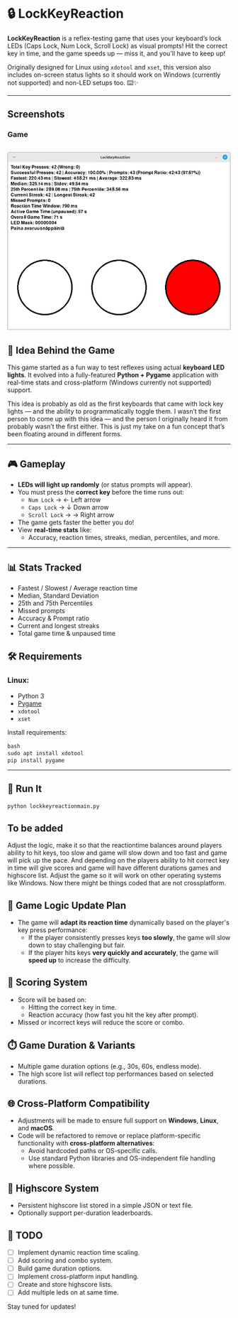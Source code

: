 # 🔒 LockKeyReaction

**LockKeyReaction** is a reflex-testing game that uses your keyboard’s lock LEDs (Caps Lock, Num Lock, Scroll Lock) as visual prompts! Hit the correct key in time, and the game speeds up — miss it, and you'll have to keep up!

Originally designed for Linux using `xdotool` and `xset`, this version also includes on-screen status lights so it should work on Windows (currently not supported) and non-LED setups too. ⌨️✨

---
## Screenshots

### Game
![Game 1](screenshots/game_1.png)
---
## 🧠 Idea Behind the Game

This game started as a fun way to test reflexes using actual **keyboard LED lights**.
It evolved into a fully-featured **Python + Pygame** application with real-time stats and cross-platform (Windows currently not supported) support.

This idea is probably as old as the first keyboards that came with lock key lights — and the ability to programmatically toggle them.
I wasn’t the first person to come up with this idea — and the person I originally heard it from probably wasn’t the first either. This is just my take on a fun concept that’s been floating around in different forms. 

---

## 🎮 Gameplay

- **LEDs will light up randomly** (or status prompts will appear).
- You must press the **correct key** before the time runs out:
  - `Num Lock` → ← Left arrow
  - `Caps Lock` → ↓ Down arrow
  - `Scroll Lock` → → Right arrow
- The game gets faster the better you do!
- View **real-time stats** like:
  - Accuracy, reaction times, streaks, median, percentiles, and more.

---


## 📊 Stats Tracked

- Fastest / Slowest / Average reaction time  
- Median, Standard Deviation  
- 25th and 75th Percentiles  
- Missed prompts  
- Accuracy & Prompt ratio  
- Current and longest streaks  
- Total game time & unpaused time  

## 🛠️ Requirements

### Linux:
- Python 3
- [Pygame](https://www.pygame.org/)
- `xdotool`
- `xset`

Install requirements:
```
bash
sudo apt install xdotool
pip install pygame 
```

---

## 🚀 Run It

```bash
python lockkeyreactionmain.py
```

## To be added
Adjust the logic, make it so that the reactiontime balances around players ability to hit keys, too slow and game will slow down and too fast and game will pick up the pace. And depending on the players ability to hit correct key in time will give scores and game will have different durations games and highscore list. Adjust the game so it will work on other operating systems like Windows. Now there might be things coded that are not crossplatform.



## 🧠 Game Logic Update Plan

- The game will **adapt its reaction time** dynamically based on the player's key press performance:
  - If the player consistently presses keys **too slowly**, the game will slow down to stay challenging but fair.
  - If the player hits keys **very quickly and accurately**, the game will **speed up** to increase the difficulty.

## 🎯 Scoring System

- Score will be based on:
  - Hitting the correct key in time.
  - Reaction accuracy (how fast you hit the key after prompt).
- Missed or incorrect keys will reduce the score or combo.

## ⏱️ Game Duration & Variants

- Multiple game duration options (e.g., 30s, 60s, endless mode).
- The high score list will reflect top performances based on selected durations.

## 🌐 Cross-Platform Compatibility

- Adjustments will be made to ensure full support on **Windows**, **Linux**, and **macOS**.
- Code will be refactored to remove or replace platform-specific functionality with **cross-platform alternatives**:
  - Avoid hardcoded paths or OS-specific calls.
  - Use standard Python libraries and OS-independent file handling where possible.

## 💾 Highscore System

- Persistent highscore list stored in a simple JSON or text file.
- Optionally support per-duration leaderboards.

## 🚧 TODO

- [ ] Implement dynamic reaction time scaling.
- [ ] Add scoring and combo system.
- [ ] Build game duration options.
- [ ] Implement cross-platform input handling.
- [ ] Create and store highscore lists.
- [ ] Add multiple leds on at same time.

Stay tuned for updates!
